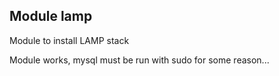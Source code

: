 ## Module lamp
Module to install LAMP stack

Module works, mysql must be run with sudo for some reason...
